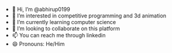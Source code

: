 - 👋 Hi, I’m @abhirup0199
- 👀 I’m interested in competitive programming and 3d animation
- 🌱 I’m currently learning computer science
- 💞️ I’m looking to collaborate on this platform
- 📫 You can reach me through linkedin
- 😄 Pronouns: He/Him

<!---
abhirup0199/abhirup0199 is a ✨ special ✨ repository because its `README.md` (this file) appears on your GitHub profile.
You can click the Preview link to take a look at your changes.
--->
